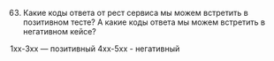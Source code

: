 63. Какие коды ответа от рест сервиса мы можем встретить в позитивном тесте? А какие коды ответа мы можем встретить в
    негативном кейсе?

1xx-3xx — позитивный
4xx-5xx - негативный